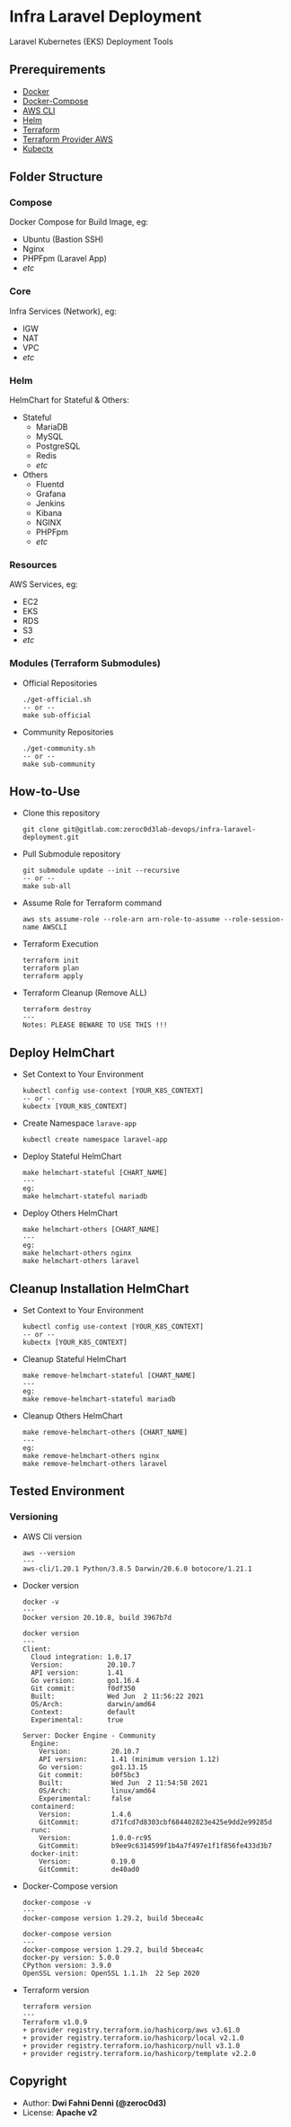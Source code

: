 # Infra Laravel Deployment

Laravel Kubernetes (EKS) Deployment Tools

## Prerequirements

- [Docker](https://www.docker.com)
- [Docker-Compose](https://github.com/docker/compose/releases)
- [AWS CLI](https://docs.aws.amazon.com/cli/latest/userguide/install-cliv2.html)
- [Helm](https://helm.sh)
- [Terraform](https://www.terraform.io)
- [Terraform Provider AWS](https://registry.terraform.io/providers/hashicorp/aws/latest/docs)
- [Kubectx](https://github.com/ahmetb/kubectx/releases)

## Folder Structure

### **Compose**

Docker Compose for Build Image, eg:

- Ubuntu (Bastion SSH)
- Nginx
- PHPFpm (Laravel App)
- _etc_

### **Core**

Infra Services (Network), eg:

- IGW
- NAT
- VPC
- _etc_

### **Helm**

HelmChart for Stateful & Others:

- Stateful
  - MariaDB
  - MySQL
  - PostgreSQL
  - Redis
  - _etc_
- Others
  - Fluentd
  - Grafana
  - Jenkins
  - Kibana
  - NGINX
  - PHPFpm
  - _etc_

### **Resources**

AWS Services, eg:

- EC2
- EKS
- RDS
- S3
- _etc_

### **Modules (Terraform Submodules)**

- Official Repositories

  ```
  ./get-official.sh
  -- or --
  make sub-official
  ```

- Community Repositories

  ```
  ./get-community.sh
  -- or --
  make sub-community
  ```

## How-to-Use

- Clone this repository

  ```
  git clone git@gitlab.com:zeroc0d3lab-devops/infra-laravel-deployment.git
  ```

- Pull Submodule repository

  ```
  git submodule update --init --recursive
  -- or --
  make sub-all
  ```

- Assume Role for Terraform command

  ```
  aws sts assume-role --role-arn arn-role-to-assume --role-session-name AWSCLI
  ```

- Terraform Execution

  ```
  terraform init
  terraform plan
  terraform apply
  ```

- Terraform Cleanup (Remove ALL)
  ```
  terraform destroy
  ---
  Notes: PLEASE BEWARE TO USE THIS !!!
  ```

## Deploy HelmChart

- Set Context to Your Environment
  ```
  kubectl config use-context [YOUR_K8S_CONTEXT]
  -- or --
  kubectx [YOUR_K8S_CONTEXT]
  ```
- Create Namespace `larave-app`
  ```
  kubectl create namespace laravel-app
  ```
- Deploy Stateful HelmChart
  ```
  make helmchart-stateful [CHART_NAME]
  ---
  eg:
  make helmchart-stateful mariadb
  ```
- Deploy Others HelmChart
  ```
  make helmchart-others [CHART_NAME]
  ---
  eg:
  make helmchart-others nginx
  make helmchart-others laravel
  ```

## Cleanup Installation HelmChart

- Set Context to Your Environment
  ```
  kubectl config use-context [YOUR_K8S_CONTEXT]
  -- or --
  kubectx [YOUR_K8S_CONTEXT]
  ```
- Cleanup Stateful HelmChart
  ```
  make remove-helmchart-stateful [CHART_NAME]
  ---
  eg:
  make remove-helmchart-stateful mariadb
  ```
- Cleanup Others HelmChart
  ```
  make remove-helmchart-others [CHART_NAME]
  ---
  eg:
  make remove-helmchart-others nginx
  make remove-helmchart-others laravel
  ```

## Tested Environment

### Versioning

- AWS Cli version

  ```
  aws --version
  ---
  aws-cli/1.20.1 Python/3.8.5 Darwin/20.6.0 botocore/1.21.1
  ```

- Docker version

  ```
  docker -v
  ---
  Docker version 20.10.8, build 3967b7d

  docker version
  ---
  Client:
    Cloud integration: 1.0.17
    Version:           20.10.7
    API version:       1.41
    Go version:        go1.16.4
    Git commit:        f0df350
    Built:             Wed Jun  2 11:56:22 2021
    OS/Arch:           darwin/amd64
    Context:           default
    Experimental:      true

  Server: Docker Engine - Community
    Engine:
      Version:          20.10.7
      API version:      1.41 (minimum version 1.12)
      Go version:       go1.13.15
      Git commit:       b0f5bc3
      Built:            Wed Jun  2 11:54:58 2021
      OS/Arch:          linux/amd64
      Experimental:     false
    containerd:
      Version:          1.4.6
      GitCommit:        d71fcd7d8303cbf684402823e425e9dd2e99285d
    runc:
      Version:          1.0.0-rc95
      GitCommit:        b9ee9c6314599f1b4a7f497e1f1f856fe433d3b7
    docker-init:
      Version:          0.19.0
      GitCommit:        de40ad0
  ```

- Docker-Compose version

  ```
  docker-compose -v
  ---
  docker-compose version 1.29.2, build 5becea4c

  docker-compose version
  ---
  docker-compose version 1.29.2, build 5becea4c
  docker-py version: 5.0.0
  CPython version: 3.9.0
  OpenSSL version: OpenSSL 1.1.1h  22 Sep 2020
  ```

- Terraform version

  ```
  terraform version
  ---
  Terraform v1.0.9
  + provider registry.terraform.io/hashicorp/aws v3.61.0
  + provider registry.terraform.io/hashicorp/local v2.1.0
  + provider registry.terraform.io/hashicorp/null v3.1.0
  + provider registry.terraform.io/hashicorp/template v2.2.0
  ```

## Copyright

- Author: **Dwi Fahni Denni (@zeroc0d3)**
- License: **Apache v2**
